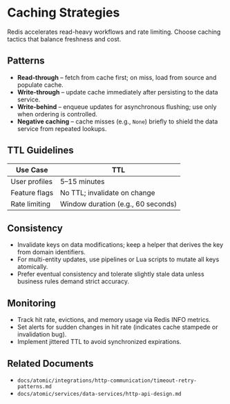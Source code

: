 # Caching Strategies

Redis accelerates read-heavy workflows and rate limiting. Choose caching tactics that balance freshness and cost.

## Patterns

- **Read-through** – fetch from cache first; on miss, load from source and populate cache.
- **Write-through** – update cache immediately after persisting to the data service.
- **Write-behind** – enqueue updates for asynchronous flushing; use only when ordering is controlled.
- **Negative caching** – cache misses (e.g., `None`) briefly to shield the data service from repeated lookups.

## TTL Guidelines

| Use Case | TTL |
|----------|-----|
| User profiles | 5–15 minutes |
| Feature flags | No TTL; invalidate on change |
| Rate limiting | Window duration (e.g., 60 seconds) |

## Consistency

- Invalidate keys on data modifications; keep a helper that derives the key from domain identifiers.
- For multi-entity updates, use pipelines or Lua scripts to mutate all keys atomically.
- Prefer eventual consistency and tolerate slightly stale data unless business rules demand strict accuracy.

## Monitoring

- Track hit rate, evictions, and memory usage via Redis INFO metrics.
- Set alerts for sudden changes in hit rate (indicates cache stampede or invalidation bug).
- Implement jittered TTL to avoid synchronized expirations.

## Related Documents

- `docs/atomic/integrations/http-communication/timeout-retry-patterns.md`
- `docs/atomic/services/data-services/http-api-design.md`
